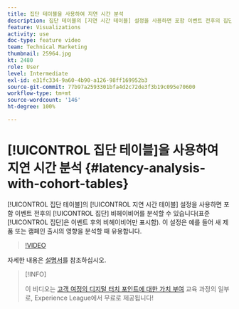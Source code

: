 ```yaml
---
title: 집단 테이블을 사용하여 지연 시간 분석
description: 집단 테이블의 [지연 시간 테이블] 설정을 사용하면 포함 이벤트 전후의 집단 비헤이비어를 분석할 수 있습니다(표준 집단은 이벤트 후의 비헤이비어만 표시함). 이 설정은 예를 들어 새 제품 또는 캠페인 출시의 영향을 분석할 때 유용합니다.
feature: Visualizations
activity: use
doc-type: feature video
team: Technical Marketing
thumbnail: 25964.jpg
kt: 2480
role: User
level: Intermediate
exl-id: e31fc334-9a60-4b90-a126-98ff169952b3
source-git-commit: 77b97a2593301bfa4d2c72de3f3b19c095e70600
workflow-type: tm+mt
source-wordcount: '146'
ht-degree: 100%

---
```


# [!UICONTROL 집단 테이블]을 사용하여 지연 시간 분석 {#latency-analysis-with-cohort-tables}

[!UICONTROL 집단 테이블]의 [!UICONTROL 지연 시간 테이블] 설정을 사용하면 포함 이벤트 전후의 [!UICONTROL 집단] 비헤이비어를 분석할 수 있습니다(표준 [!UICONTROL 집단]은 이벤트 후의 비헤이비어만 표시함). 이 설정은 예를 들어 새 제품 또는 캠페인 출시의 영향을 분석할 때 유용합니다.

>[!VIDEO](https://video.tv.adobe.com/v/25964/?quality=12)

자세한 내용은 [설명서](https://experienceleague.adobe.com/docs/analytics/analyze/analysis-workspace/visualizations/cohort-table/cohort-analysis.html?lang=ko)를 참조하십시오.

>[!INFO]
>
> 이 비디오는 [고객 여정의 디지털 터치 포인트에 대한 가치 부여](https://experienceleague.adobe.com/?recommended=Analytics-U-1-2020.2) 교육 과정의 일부로, Experience League에서 무료로 제공됩니다!
